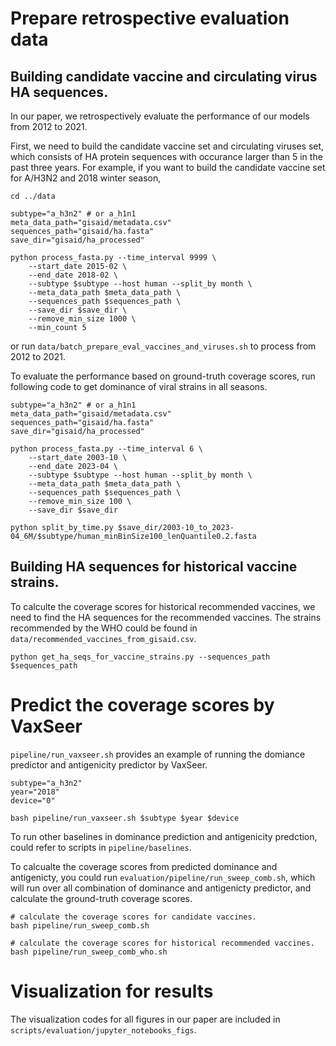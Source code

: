 
# Prepare retrospective evaluation data

## Building candidate vaccine and circulating virus HA sequences.

In our paper, we retrospectively evaluate the performance of our models from 2012 to 2021. 

First, we need to build the candidate vaccine set and circulating viruses set, which consists of HA protein sequences with occurance larger than 5 in the past three years.
For example, if you want to build the candidate vaccine set for A/H3N2 and 2018 winter season,   


```
cd ../data

subtype="a_h3n2" # or a_h1n1
meta_data_path="gisaid/metadata.csv"
sequences_path="gisaid/ha.fasta"
save_dir="gisaid/ha_processed"

python process_fasta.py --time_interval 9999 \
    --start_date 2015-02 \
    --end_date 2018-02 \
    --subtype $subtype --host human --split_by month \
    --meta_data_path $meta_data_path \
    --sequences_path $sequences_path \
    --save_dir $save_dir \
    --remove_min_size 1000 \
    --min_count 5
```

or run `data/batch_prepare_eval_vaccines_and_viruses.sh` to process from 2012 to 2021.

To evaluate the performance based on ground-truth coverage scores, run following code to get dominance of viral strains in all seasons.

```
subtype="a_h3n2" # or a_h1n1
meta_data_path="gisaid/metadata.csv"
sequences_path="gisaid/ha.fasta"
save_dir="gisaid/ha_processed"

python process_fasta.py --time_interval 6 \
    --start_date 2003-10 \
    --end_date 2023-04 \
    --subtype $subtype --host human --split_by month \
    --meta_data_path $meta_data_path \
    --sequences_path $sequences_path \
    --remove_min_size 100 \
    --save_dir $save_dir

python split_by_time.py $save_dir/2003-10_to_2023-04_6M/$subtype/human_minBinSize100_lenQuantile0.2.fasta
```

## Building HA sequences for historical vaccine strains.

To calculte the coverage scores for historical recommended vaccines, we need to find the HA sequences for the recommended vaccines. The strains recommended by the WHO could be found in `data/recommended_vaccines_from_gisaid.csv`.

```
python get_ha_seqs_for_vaccine_strains.py --sequences_path $sequences_path
```

# Predict the coverage scores by VaxSeer

`pipeline/run_vaxseer.sh` provides an example of running the domiance predictor and antigenicity predictor by VaxSeer.

```
subtype="a_h3n2"
year="2018"
device="0"

bash pipeline/run_vaxseer.sh $subtype $year $device

```

To run other baselines in dominance prediction and antigenicity predction, could refer to scripts in `pipeline/baselines`.


To calcualte the coverage scores from predicted dominance and antigenicty, you could run `evaluation/pipeline/run_sweep_comb.sh`, which will run over all combination of dominance and antigenicty predictor, and calculate the ground-truth coverage scores.

```
# calculate the coverage scores for candidate vaccines.
bash pipeline/run_sweep_comb.sh

# calculate the coverage scores for historical recommended vaccines.
bash pipeline/run_sweep_comb_who.sh
```

# Visualization for results

The visualization codes for all figures in our paper are included in `scripts/evaluation/jupyter_notebooks_figs`.


